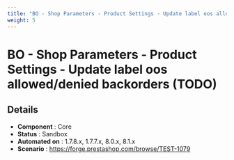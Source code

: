 ```yaml
---
title: "BO - Shop Parameters - Product Settings - Update label oos allowed/denied backorders (TODO)"
weight: 5
---
```


# BO - Shop Parameters - Product Settings - Update label oos allowed/denied backorders (TODO)
## Details
* **Component** : Core
* **Status** : Sandbox
* **Automated on** : 1.7.8.x, 1.7.7.x, 8.0.x, 8.1.x
* **Scenario** : https://forge.prestashop.com/browse/TEST-1079

